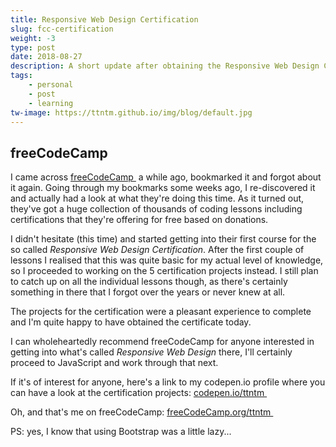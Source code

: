 ```yaml
---
title: Responsive Web Design Certification
slug: fcc-certification
weight: -3
type: post
date: 2018-08-27
description: A short update after obtaining the Responsive Web Design Certification on freeCodeCamp.
tags: 
    - personal
    - post
    - learning
tw-image: https://ttntm.github.io/img/blog/default.jpg
---
```


## freeCodeCamp

I came across <a href="https://www.freecodecamp.org" rel="noopener" target="_blank">freeCodeCamp&nbsp;<i class="fas fa-external-link-alt fa-xs"></i></a> a while ago, bookmarked it and forgot about it again. Going through my bookmarks some weeks ago, I re-discovered it and actually had a look at what they're doing this time. As it turned out, they've got a huge collection of thousands of coding lessons including certifications that they're offering for free based on donations.

I didn't hesitate (this time) and started getting into their first course for the so called _Responsive Web Design Certification_. After the first couple of lessons I realised that this was quite basic for my actual level of knowledge, so I proceeded to working on the 5 certification projects instead. I still plan to catch up on all the individual lessons though, as there's certainly something in there that I forgot over the years or never knew at all.

The projects for the certification were a pleasant experience to complete and I'm quite happy to have obtained the certificate today.

I can wholeheartedly recommend freeCodeCamp for anyone interested in getting into what's called _Responsive Web Design_ there, I'll certainly proceed to JavaScript and work through that next.

If it's of interest for anyone, here's a link to my codepen.io profile where you can have a look at the certification projects: <a href="https://codepen.io/ttntm/" rel="noopener" target="_blank">codepen.io/ttntm&nbsp;<i class="fas fa-external-link-alt fa-xs"></i></a>

Oh, and that's me on freeCodeCamp: <a href="https://www.freecodecamp.org/ttntm" rel="noopener" target="_blank">freeCodeCamp.org/ttntm&nbsp;<i class="fas fa-external-link-alt fa-xs"></i></a>

PS: yes, I know that using Bootstrap was a little lazy...